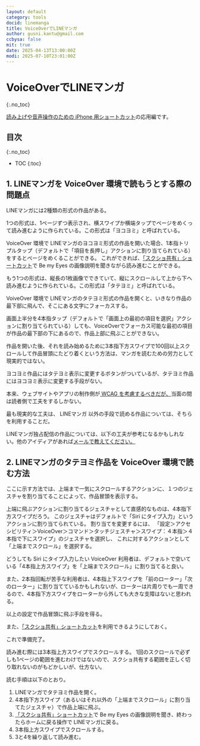 ```yaml
---
layout: default
category: tools
docid: linemanga
title: VoiceOverでLINEマンガ
author: gusni.kantu@gmail.com
ccbysa: false
mit: true
date: 2025-04-13T13:00:00Z
modi: 2025-07-10T23:01:00Z
---
```

# VoiceOverでLINEマンガ
{:.no_toc}

[読み上げや音声操作のための iPhone 用ショートカット](./index.html)の応用編です。

## 目次
{:.no_toc}

* TOC
{:toc}

## 1. LINEマンガを VoiceOver 環境で読もうとする際の問題点

LINEマンガには2種類の形式の作品がある。

1つの形式は、1ページずつ表示され、横スワイプか横端タップでページをめくって読み進むように作られている。この形式は「ヨコヨミ」と呼ばれている。

VoiceOver 環境で LINEマンガのヨコヨミ形式の作品を開いた場合、1本指トリプルタップ（デフォルトで「項目を長押し」アクションに割り当てられている）をするとページをめくることができる。
これができれば、[「スクショ共有」ショートカット](./index.html#21-スクショ共有)で Be my Eyes の画像説明を聞きながら読み進むことができる。

もう1つの形式は、縦長の1枚画像でできていて、縦にスクロールして上から下へ読み進むように作られている。この形式は「タテヨミ」と呼ばれている。

VoiveOver 環境で LINEマンガのタテヨミ形式の作品を開くと、いきなり作品の最下部に飛んで、そこにある文字にフォーカスする。

画面上半分を4本指タップ（デフォルトで「画面上の最初の項目を選択」アクションに割り当てられている）しても、VoiceOverでフォーカス可能な最初の項目が作品の最下部の下にあるので、作品上部に飛ぶことができない。

作品を開いた後、それを読み始めるために3本指下方スワイプで100回以上スクロールして作品冒頭にたどり着くという方法は、マンガを読むための労力として現実的ではない。

ヨコヨミ作品にはタテヨミ表示に変更するボタンがついているが、タテヨミ作品にはヨコヨミ表示に変更する手段がない。

本来、ウェブサイトやアプリの制作側が[ WCAG を考慮するべきだが、](https://www.w3.org/WAI/standards-guidelines/wcag/)当面の間は読者側で工夫をするしかない。

最も現実的な工夫は、 LINEマンガ 以外の手段で読める作品については、そちらを利用することだ。

LINEマンガ独占配信の作品については、以下の工夫が参考になるかもしれない。他のアイディアがあれば[メールで教えてください。](mailto:gusni.kantu@gmail.com)

## 2. LINEマンガのタテヨミ作品を VoiceOver 環境で読む方法

ここに示す方法では、上端まで一気にスクロールするアクションに、１つのジェスチャを割り当てることによって、作品冒頭を表示する。

上端に飛ぶアクションに割り当てるジェスチャとして直感的なものは、4本指下方スワイプだろう。
このジェスチャはデフォルトで「Siri にタイプ入力」というアクションに割り当てられている。
割り当てを変更するには、
「設定＞アクセシビリティ＞VoiceOver＞コマンド＞タッチジェスチャ＞スワイプ：４本指＞４本指で下にスワイプ」のジェスチャを選択し、
これに対するアクションとして「上端までスクロール」を選択する。

どうしても Siri にタイプ入力したい VoiceOver 利用者は、デフォルトで空いている「4本指上方スワイプ」を「上端までスクロール」に割り当てると良い。

また、2本指回転が苦手な利用者は、4本指上下スワイプを「前のローター」「次のローター」に割り当てているかもしれないが、ローターは片周りでも一周できるので、4本指下方スワイプをローターから外しても大きな支障はないと思われる。

以上の設定で作品冒頭に飛ぶ手段を得る。

また、[「スクショ共有」ショートカット](./index.html#21-スクショ共有)を利用できるようにしておく。

これで準備完了。

読み進む際には3本指上方スワイプでスクロールする。
1回のスクロールで必ずしも1ページの範囲を進むわけではないので、スクショ共有する範囲を正しく切り取れないのがもどかしいが、仕方ない。

読む手順は以下のとおり。

1. LINEマンガでタテヨミ作品を開く。
2. 4本指下方スワイプ（あるいはそれ以外の「上端までスクロール」に割り当てたジェスチャ）で作品上端に飛ぶ。
3. [「スクショ共有」ショートカット](./index.html#21-スクショ共有)で Be my Eyes の画像説明を聞き、終わったらホームに戻る操作で LINEマンガに戻る。
4. 3本指上方スワイプでスクロールする。
5. 3と4を繰り返して読み進む。


